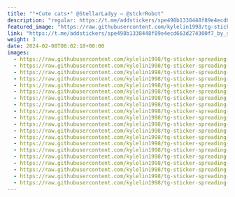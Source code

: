 ```yaml
---
title: "°•Cute cats•° @StellarLadyy — @stckrRobot"
description: "regular: https://t.me/addstickers/spe498b1338448f89e4ecd663d274300f7_by_stckrRobot"
featured_image: "https://raw.githubusercontent.com/kylelin1998/tg-sticker-spreading-worldwide-images/main/img/78d5492d-b838-44a7-a13c-a3ed055304f6.jpg"
link: "https://t.me/addstickers/spe498b1338448f89e4ecd663d274300f7_by_stckrRobot"
weight: 3
date: 2024-02-08T08:02:18+08:00
images:
  - https://raw.githubusercontent.com/kylelin1998/tg-sticker-spreading-worldwide-images/main/img/78d5492d-b838-44a7-a13c-a3ed055304f6.jpg
  - https://raw.githubusercontent.com/kylelin1998/tg-sticker-spreading-worldwide-images/main/img/f17cb4a7-dcae-4292-8184-ba66fb90bb1f.jpg
  - https://raw.githubusercontent.com/kylelin1998/tg-sticker-spreading-worldwide-images/main/img/e7f82af5-4898-462e-8254-eed53f2dcdd5.jpg
  - https://raw.githubusercontent.com/kylelin1998/tg-sticker-spreading-worldwide-images/main/img/7f3666be-6b8b-48ef-96eb-eae4a9a000bb.jpg
  - https://raw.githubusercontent.com/kylelin1998/tg-sticker-spreading-worldwide-images/main/img/6d6d07c5-ed63-4655-9abe-5975c0fb44a0.jpg
  - https://raw.githubusercontent.com/kylelin1998/tg-sticker-spreading-worldwide-images/main/img/39819f9c-4279-48c4-ab27-eb59b447c213.jpg
  - https://raw.githubusercontent.com/kylelin1998/tg-sticker-spreading-worldwide-images/main/img/9b264786-1ba6-46ce-8675-cc4cb17b4b59.jpg
  - https://raw.githubusercontent.com/kylelin1998/tg-sticker-spreading-worldwide-images/main/img/7fc9932d-1af9-4955-9c85-331f5db60c1b.jpg
  - https://raw.githubusercontent.com/kylelin1998/tg-sticker-spreading-worldwide-images/main/img/a6811eec-3912-43a9-81f7-1242084b2b20.jpg
  - https://raw.githubusercontent.com/kylelin1998/tg-sticker-spreading-worldwide-images/main/img/d332b559-888f-40e8-9fc8-98b15bbf5e4f.jpg
  - https://raw.githubusercontent.com/kylelin1998/tg-sticker-spreading-worldwide-images/main/img/71d54158-5cd8-4e45-99b5-888949f0caf1.jpg
  - https://raw.githubusercontent.com/kylelin1998/tg-sticker-spreading-worldwide-images/main/img/4ae9e618-dbfc-47cb-893d-c05e0760c046.jpg
  - https://raw.githubusercontent.com/kylelin1998/tg-sticker-spreading-worldwide-images/main/img/2d9135bf-3f85-46d3-a89a-70810e4420d3.jpg
  - https://raw.githubusercontent.com/kylelin1998/tg-sticker-spreading-worldwide-images/main/img/ca69bc9d-511b-4f92-ba52-24e4524fae22.jpg
  - https://raw.githubusercontent.com/kylelin1998/tg-sticker-spreading-worldwide-images/main/img/2b483bd9-98ce-48bb-a437-757118b0e2f9.jpg
  - https://raw.githubusercontent.com/kylelin1998/tg-sticker-spreading-worldwide-images/main/img/38805daf-e6b1-446f-8a55-174dbdd8f6f5.jpg
  - https://raw.githubusercontent.com/kylelin1998/tg-sticker-spreading-worldwide-images/main/img/b89b48c2-8342-4bee-9ae3-84f350b084ae.jpg
  - https://raw.githubusercontent.com/kylelin1998/tg-sticker-spreading-worldwide-images/main/img/9424ec07-2996-47fb-82b6-2a0727282a61.jpg
  - https://raw.githubusercontent.com/kylelin1998/tg-sticker-spreading-worldwide-images/main/img/d0676b7b-6903-49f3-a803-ef3190c836f1.jpg
  - https://raw.githubusercontent.com/kylelin1998/tg-sticker-spreading-worldwide-images/main/img/df3d2682-b671-4d43-838a-1f45120154bd.jpg
---
```


